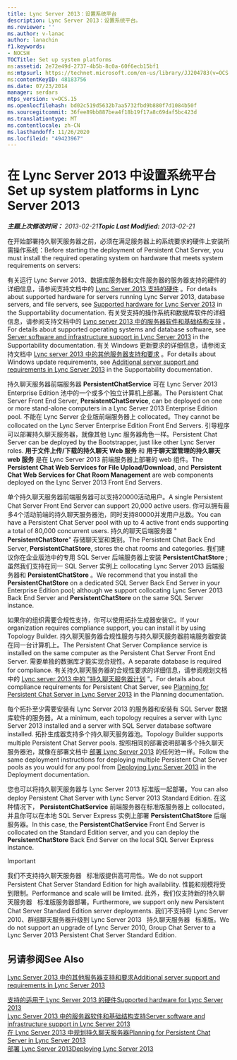 ```yaml
---
title: Lync Server 2013：设置系统平台
description: Lync Server 2013：设置系统平台。
ms.reviewer: ''
ms.author: v-lanac
author: lanachin
f1.keywords:
- NOCSH
TOCTitle: Set up system platforms
ms:assetid: 2e72e49d-2737-4b5b-8c0a-60f6ecb15bf1
ms:mtpsurl: https://technet.microsoft.com/en-us/library/JJ204783(v=OCS.15)
ms:contentKeyID: 48183756
ms.date: 07/23/2014
manager: serdars
mtps_version: v=OCS.15
ms.openlocfilehash: bd02c519d5632b7aa5732fbd9b880f7d1084b50f
ms.sourcegitcommit: 36fee89bb887bea4f18b19f17a8c69daf5bc423d
ms.translationtype: MT
ms.contentlocale: zh-CN
ms.lasthandoff: 11/26/2020
ms.locfileid: "49423967"
---
```

# <a name="set-up-system-platforms-in-lync-server-2013"></a><span data-ttu-id="53bca-103">在 Lync Server 2013 中设置系统平台</span><span class="sxs-lookup"><span data-stu-id="53bca-103">Set up system platforms in Lync Server 2013</span></span>

<div data-xmlns="http://www.w3.org/1999/xhtml">

<div class="topic" data-xmlns="http://www.w3.org/1999/xhtml" data-msxsl="urn:schemas-microsoft-com:xslt" data-cs="https://msdn.microsoft.com/">

<div data-asp="https://msdn2.microsoft.com/asp">



</div>

<div id="mainSection">

<div id="mainBody"><span data-ttu-id="53bca-104">

<span> </span></span><span class="sxs-lookup"><span data-stu-id="53bca-104">

<span> </span></span></span>

<span data-ttu-id="53bca-105">_**主题上次修改时间：** 2013-02-21_</span><span class="sxs-lookup"><span data-stu-id="53bca-105">_**Topic Last Modified:** 2013-02-21_</span></span>

<span data-ttu-id="53bca-106">在开始部署持久聊天服务器之前，必须在满足服务器上的系统要求的硬件上安装所需操作系统：</span><span class="sxs-lookup"><span data-stu-id="53bca-106">Before starting the deployment of Persistent Chat Server, you must install the required operating system on hardware that meets system requirements on servers:</span></span>

<span data-ttu-id="53bca-107">有关运行 Lync Server 2013、数据库服务器和文件服务器的服务器支持的硬件的详细信息，请参阅支持文档中的 [Lync Server 2013 支持的硬件](lync-server-2013-supported-hardware.md) 。</span><span class="sxs-lookup"><span data-stu-id="53bca-107">For details about supported hardware for servers running Lync Server 2013, database servers, and file servers, see [Supported hardware for Lync Server 2013](lync-server-2013-supported-hardware.md) in the Supportability documentation.</span></span> <span data-ttu-id="53bca-108">有关受支持的操作系统和数据库软件的详细信息，请参阅支持文档中的 [Lync server 2013 中的服务器软件和基础结构支持](lync-server-2013-server-software-and-infrastructure-support.md) 。</span><span class="sxs-lookup"><span data-stu-id="53bca-108">For details about supported operating systems and database software, see [Server software and infrastructure support in Lync Server 2013](lync-server-2013-server-software-and-infrastructure-support.md) in the Supportability documentation.</span></span> <span data-ttu-id="53bca-109">有关 Windows 更新要求的详细信息，请参阅支持文档中 [Lync server 2013 中的其他服务器支持和要求](lync-server-2013-additional-server-support-and-requirements.md) 。</span><span class="sxs-lookup"><span data-stu-id="53bca-109">For details about Windows update requirements, see [Additional server support and requirements in Lync Server 2013](lync-server-2013-additional-server-support-and-requirements.md) in the Supportability documentation.</span></span>

<span data-ttu-id="53bca-110">持久聊天服务器前端服务器 **PersistentChatService** 可在 Lync Server 2013 Enterprise Edition 池中的一个或多个独立计算机上部署。</span><span class="sxs-lookup"><span data-stu-id="53bca-110">The Persistent Chat Server Front End Server, **PersistentChatService**, can be deployed on one or more stand-alone computers in a Lync Server 2013 Enterprise Edition pool.</span></span> <span data-ttu-id="53bca-111">不能在 Lync Server 企业版前端服务器上 collocated。</span><span class="sxs-lookup"><span data-stu-id="53bca-111">They cannot be collocated on the Lync Server Enterprise Edition Front End Servers.</span></span> <span data-ttu-id="53bca-112">引导程序可以部署持久聊天服务器，就像其他 Lync 服务器角色一样。</span><span class="sxs-lookup"><span data-stu-id="53bca-112">Persistent Chat Server can be deployed by the Bootstrapper, just like other Lync Server roles.</span></span> <span data-ttu-id="53bca-113">**用于文件上传/下载的持久聊天 Web 服务** 和 **用于聊天室管理的持久聊天 web 服务** 是在 Lync Server 2013 前端服务器上部署的 web 组件。</span><span class="sxs-lookup"><span data-stu-id="53bca-113">The **Persistent Chat Web Services for File Upload/Download**, and **Persistent Chat Web Services for Chat Room Management** are web components deployed on the Lync Server 2013 Front End Servers.</span></span>

<span data-ttu-id="53bca-114">单个持久聊天服务器前端服务器可以支持20000活动用户。</span><span class="sxs-lookup"><span data-stu-id="53bca-114">A single Persistent Chat Server Front End Server can support 20,000 active users.</span></span> <span data-ttu-id="53bca-115">你可以拥有最多4个活动前端的持久聊天服务器池，同时支持80000并发用户总数。</span><span class="sxs-lookup"><span data-stu-id="53bca-115">You can have a Persistent Chat Server pool with up to 4 active front ends supporting a total of 80,000 concurrent users.</span></span> <span data-ttu-id="53bca-116">持久的聊天后端服务器 " **PersistentChatStore**" 存储聊天室和类别。</span><span class="sxs-lookup"><span data-stu-id="53bca-116">The Persistent Chat Back End Server, **PersistentChatStore**, stores the chat rooms and categories.</span></span> <span data-ttu-id="53bca-117">我们建议你在企业版池中的专用 SQL Server 后端服务器上安装 **PersistentChatStore** ;虽然我们支持在同一 SQL Server 实例上 collocating Lync Server 2013 后端服务器和 **PersistentChatStore** 。</span><span class="sxs-lookup"><span data-stu-id="53bca-117">We recommend that you install the **PersistentChatStore** on a dedicated SQL Server Back End Server in your Enterprise Edition pool; although we support collocating Lync Server 2013 Back End Server and **PersistentChatStore** on the same SQL Server instance.</span></span>

<span data-ttu-id="53bca-118">如果你的组织需要合规性支持，你可以使用拓扑生成器安装它。</span><span class="sxs-lookup"><span data-stu-id="53bca-118">If your organization requires compliance support, you can install it by using Topology Builder.</span></span> <span data-ttu-id="53bca-119">持久聊天服务器合规性服务与持久聊天服务器前端服务器安装在同一台计算机上。</span><span class="sxs-lookup"><span data-stu-id="53bca-119">The Persistent Chat Server Compliance service is installed on the same computer as the Persistent Chat Server Front End Server.</span></span> <span data-ttu-id="53bca-120">需要单独的数据库才能实现合规性。</span><span class="sxs-lookup"><span data-stu-id="53bca-120">A separate database is required for compliance.</span></span> <span data-ttu-id="53bca-121">有关持久聊天服务器的合规性要求的详细信息，请参阅规划文档中的 [Lync server 2013 中的 "持久聊天服务器计划](lync-server-2013-planning-for-persistent-chat-server.md) "。</span><span class="sxs-lookup"><span data-stu-id="53bca-121">For details about compliance requirements for Persistent Chat Server, see [Planning for Persistent Chat Server in Lync Server 2013](lync-server-2013-planning-for-persistent-chat-server.md) in the Planning documentation.</span></span>

<span data-ttu-id="53bca-122">每个拓扑至少需要安装有 Lync Server 2013 的服务器和安装有 SQL Server 数据库软件的服务器。</span><span class="sxs-lookup"><span data-stu-id="53bca-122">At a minimum, each topology requires a server with Lync Server 2013 installed and a server with SQL Server database software installed.</span></span> <span data-ttu-id="53bca-123">拓扑生成器支持多个持久聊天服务器池。</span><span class="sxs-lookup"><span data-stu-id="53bca-123">Topology Builder supports multiple Persistent Chat Server pools.</span></span> <span data-ttu-id="53bca-124">按照相同的部署说明部署多个持久聊天服务器池，就像在部署文档中 [部署 Lync Server 2013](lync-server-2013-deploying-lync-server.md) 的任何池一样。</span><span class="sxs-lookup"><span data-stu-id="53bca-124">Follow the same deployment instructions for deploying multiple Persistent Chat Server pools as you would for any pool from [Deploying Lync Server 2013](lync-server-2013-deploying-lync-server.md) in the Deployment documentation.</span></span>

<span data-ttu-id="53bca-125">您也可以将持久聊天服务器与 Lync Server 2013 标准版一起部署。</span><span class="sxs-lookup"><span data-stu-id="53bca-125">You can also deploy Persistent Chat Server with Lync Server 2013 Standard Edition.</span></span> <span data-ttu-id="53bca-126">在这种情况下， **PersistentChatService** 前端服务器在标准版服务器上 collocated，并且你可以在本地 SQL Server Express 实例上部署 **PersistentChatStore** 后端服务器。</span><span class="sxs-lookup"><span data-stu-id="53bca-126">In this case, the **PersistentChatService** Front End Server is collocated on the Standard Edition server, and you can deploy the **PersistentChatStore** Back End Server on the local SQL Server Express instance.</span></span>

<div>


> [!IMPORTANT]  
> <span data-ttu-id="53bca-127">我们不支持持久聊天服务器 &nbsp; 标准版提供高可用性。</span><span class="sxs-lookup"><span data-stu-id="53bca-127">We do not support Persistent Chat Server&nbsp;Standard Edition for high availability.</span></span> <span data-ttu-id="53bca-128">性能和规模将受到限制。</span><span class="sxs-lookup"><span data-stu-id="53bca-128">Performance and scale will be limited.</span></span> <span data-ttu-id="53bca-129">此外，我们仅支持新的持久聊天服务器 &nbsp; 标准版服务器部署。</span><span class="sxs-lookup"><span data-stu-id="53bca-129">Furthermore, we support only new Persistent Chat Server&nbsp;Standard Edition server deployments.</span></span> <span data-ttu-id="53bca-130">我们不支持将 Lync Server 2010、群组聊天服务器升级到 Lync Server 2013 &nbsp; 持久聊天服务器 &nbsp; 标准版。</span><span class="sxs-lookup"><span data-stu-id="53bca-130">We do not support an upgrade of Lync Server 2010, Group Chat Server to a Lync Server 2013&nbsp;Persistent Chat Server&nbsp;Standard Edition.</span></span>



</div>

<div>

## <a name="see-also"></a><span data-ttu-id="53bca-131">另请参阅</span><span class="sxs-lookup"><span data-stu-id="53bca-131">See Also</span></span>


[<span data-ttu-id="53bca-132">Lync Server 2013 中的其他服务器支持和要求</span><span class="sxs-lookup"><span data-stu-id="53bca-132">Additional server support and requirements in Lync Server 2013</span></span>](lync-server-2013-additional-server-support-and-requirements.md)  


[<span data-ttu-id="53bca-133">支持的适用于 Lync Server 2013 的硬件</span><span class="sxs-lookup"><span data-stu-id="53bca-133">Supported hardware for Lync Server 2013</span></span>](lync-server-2013-supported-hardware.md)  
[<span data-ttu-id="53bca-134">Lync Server 2013 中的服务器软件和基础结构支持</span><span class="sxs-lookup"><span data-stu-id="53bca-134">Server software and infrastructure support in Lync Server 2013</span></span>](lync-server-2013-server-software-and-infrastructure-support.md)  
[<span data-ttu-id="53bca-135">在 Lync Server 2013 中规划持久聊天服务器</span><span class="sxs-lookup"><span data-stu-id="53bca-135">Planning for Persistent Chat Server in Lync Server 2013</span></span>](lync-server-2013-planning-for-persistent-chat-server.md)  
[<span data-ttu-id="53bca-136">部署 Lync Server 2013</span><span class="sxs-lookup"><span data-stu-id="53bca-136">Deploying Lync Server 2013</span></span>](lync-server-2013-deploying-lync-server.md)  
  

<span data-ttu-id="53bca-137"></div>

</div>

<span> </span>

</div>

</div>

</span><span class="sxs-lookup"><span data-stu-id="53bca-137"></div>

</div>

<span> </span>

</div>

</div>

</span></span></div>

